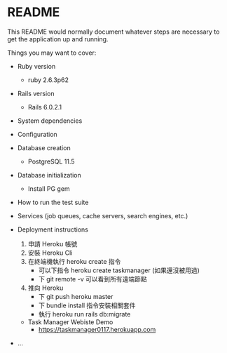 # README

This README would normally document whatever steps are necessary to get the
application up and running.

Things you may want to cover:

* Ruby version
  - ruby 2.6.3p62
* Rails version
  - Rails 6.0.2.1
* System dependencies

* Configuration

* Database creation
  - PostgreSQL 11.5
* Database initialization
  - Install PG gem
* How to run the test suite

* Services (job queues, cache servers, search engines, etc.)

* Deployment instructions
  1. 申請 Heroku 帳號
  2. 安裝 Heroku Cli
  3. 在終端機執行 heroku create 指令
     - 可以下指令 heroku create taskmanager (如果還沒被用過)
     - 下 git remote -v 可以看到所有遠端節點
  4. 推向 Heroku
     - 下 git push heroku master
     - 下 bundle install 指令安裝相關套件
     - 執行 heroku run rails db:migrate

  * Task Manager Webiste Demo
    - https://taskmanager0117.herokuapp.com

* ...
